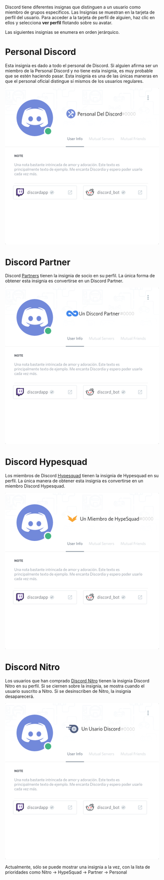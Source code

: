 <!-- TITLE: [ES] Insignias -->
<!-- SUBTITLE: Insignias Discord -->

Discord tiene diferentes insignas que distinguen a un usuario como miembro de grupos específicos. Las Insignias se muestran en la tarjeta de perfil del usuario. Para acceder a la tarjeta de perfil de alguien, haz clic en ellos y selecciona **ver perfil** flotando sobre su avatar.

Las siguientes insignias se enumera en orden jerárquico.
# Personal Discord
Esta insignia es dado a todo el personal de Discord. Si alguien afirma ser un miembro de la Personal Discord y no tiene esta insignia, es muy probable que se estén haciendo pasar. Esta insignia es una de las únicas maneras en que el personal oficial distingue sí mismos de los usuarios regulares.

![Es Staffbadge](/uploads/es/es-staffbadge.png "Insignia Personal Discord")

# Discord Partner
Discord [Partners](/partners) tienen la insignia de socio en su perfil. La única forma de obtener esta insignia es convertirse en un Discord Partner.

![Es Partnerbadge](/uploads/es/es-partnerbadge.png "Insignia Discord Partner")
# Discord Hypesquad
Los miembros de Discord [Hypesquad](/hypesquad) tienen la insignia de Hypesquad en su perfil. La única manera de obtener esta insignia es convertirse en un miembro Discord Hypesquad.

![Es Hypesquadbadge](/uploads/es/es-hypesquadbadge.png "Insignia Discord Hypesquad")
# Discord Nitro
Los usuarios que han comprado [Discord Nitro](/es/nitro) tienen la insignia Discord Nitro en su perfil. Si se ciernen sobre la insignia, se mostra cuando el usuario suscrito a Nitro. Si se desinscriben de Nitro, la insignia desaparecerá.

![Es Nitrobadge](/uploads/es/es-nitrobadge.png "Insignia Discord Nitro")

Actualmente, sólo se puede mostrar una insignia a la vez, con la lista de prioridades como Nitro -> HypeSquad -> Partner -> Personal